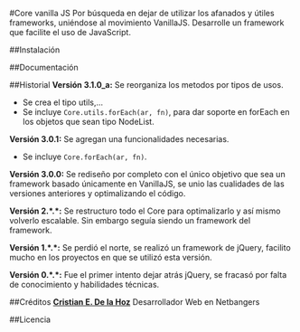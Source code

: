 #Core vanilla JS
Por búsqueda en dejar de utilizar los afanados y útiles frameworks, uniéndose al movimiento VanillaJS. Desarrolle un framework que facilite el uso de JavaScript.

##Instalación

##Documentación

##Historial
__Versión 3.1.0_a:__ Se reorganiza los metodos por tipos de usos.
-	Se crea el tipo utils,...
-	Se incluye `Core.utils.forEach(ar, fn)`, para dar soporte en forEach en los objetos que sean tipo NodeList.

__Versión 3.0.1:__ Se agregan una funcionalidades necesarias.
-	Se incluye `Core.forEach(ar, fn)`.

__Versión 3.0.0:__ Se rediseño por completo con el único objetivo que sea un framework basado únicamente en VanillaJS, se unio las cualidades de las versiones anteriores y optimalizando el código.

__Versión 2.\*.\*:__ Se restructuro todo el Core para optimalizarlo y así mismo volverlo escalable. Sin embargo seguía siendo un framework del framework.

__Versión 1.\*.\*:__ Se perdió el norte, se realizó un framework de jQuery, facilito mucho en los proyectos en que se utilizó esta versión.

__Versión 0.\*.\*:__ Fue el primer intento dejar atrás jQuery, se fracasó por falta de conocimiento y habilidades técnicas.

##Créditos
__[Cristian E. De la Hoz](mailto:me@yocristian.com)__ Desarrollador Web en Netbangers

##Licencia